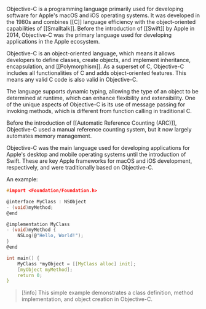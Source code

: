 Objective-C is a programming language primarily used for developing software for Apple's macOS and iOS operating systems. It was developed in the 1980s and combines [[C]] language efficiency with the object-oriented capabilities of [[Smalltalk]]. Before the introduction of [[Swift]] by Apple in 2014, Objective-C was the primary language used for developing applications in the Apple ecosystem.

Objective-C is an object-oriented language, which means it allows developers to define classes, create objects, and implement inheritance, encapsulation, and [[Polymorphism]]. As a superset of C, Objective-C includes all functionalities of C and adds object-oriented features. This means any valid C code is also valid in Objective-C.

The language supports dynamic typing, allowing the type of an object to be determined at runtime, which can enhance flexibility and extensibility. One of the unique aspects of Objective-C is its use of message passing for invoking methods, which is different from function calling in traditional C.

Before the introduction of [[Automatic Reference Counting (ARC)]], Objective-C used a manual reference counting system, but it now largely automates memory management.

Objective-C was the main language used for developing applications for Apple's desktop and mobile operating systems until the introduction of Swift. These are key Apple frameworks for macOS and iOS development, respectively, and were traditionally based on Objective-C.

An example:

```C
#import <Foundation/Foundation.h>

@interface MyClass : NSObject
- (void)myMethod;
@end

@implementation MyClass
- (void)myMethod {
    NSLog(@"Hello, World!");
}
@end

int main() {
    MyClass *myObject = [[MyClass alloc] init];
    [myObject myMethod];
    return 0;
}
```

>[!info]
>This simple example demonstrates a class definition, method implementation, and object creation in Objective-C.


